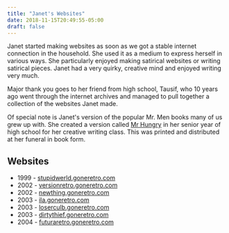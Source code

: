 ```yaml
---
title: "Janet's Websites"
date: 2018-11-15T20:49:55-05:00
draft: false
---
```


Janet started making websites as soon as we got a stable internet connection in the household. She used it as a medium to express herself in various ways. She particularly enjoyed making satirical websites or writing satirical pieces. Janet had a very quirky, creative mind and enjoyed writing very much.

Major thank you goes to her friend from high school, Tausif, who 10 years ago went through the internet archives and managed to pull together a collection of the websites Janet made.

Of special note is Janet's version of the popular Mr. Men books many of us grew up with. She created a version called <a href="versionretro.goneretro.com/hungry/index.html">Mr Hungry</a> in her senior year of high school for her creative writing class. This was printed and distributed at her funeral in book form.

<h2>Websites</h2>
<ul>
  <li>1999 - <a href="stupidwerld.goneretro.com">stupidwerld.goneretro.com</a></li>
  <li>2002 - <a href="versionretro.goneretro.com">versionretro.goneretro.com</a></li>
  <li>2002 - <a href="newthing.goneretro.com">newthing.goneretro.com</a></li>
  <li>2003 - <a href="ila.goneretro.com">ila.goneretro.com</a></li>
  <li>2003 - <a href="loserculb.goneretro.com">loserculb.goneretro.com</a></li>
  <li>2003 - <a href="dirtythief.goneretro.com">dirtythief.goneretro.com</a></li>
  <li>2004 - <a href="futuraretro.goneretro.com">futuraretro.goneretro.com</a></li>
</ul>
